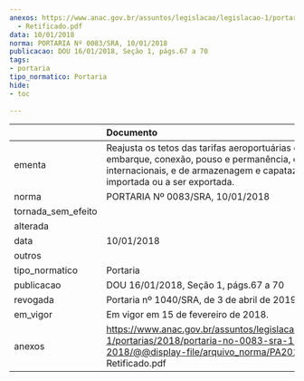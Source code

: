 ```yaml
---
anexos: https://www.anac.gov.br/assuntos/legislacao/legislacao-1/portarias/2018/portaria-no-0083-sra-10-01-2018/@@display-file/arquivo_norma/PA2018-0083
  - Retificado.pdf
data: 10/01/2018
norma: PORTARIA Nº 0083/SRA, 10/01/2018
publicacao: DOU 16/01/2018, Seção 1, págs.67 a 70
tags:
- portaria
tipo_normatico: Portaria
hide: 
- toc 
 
---
```


|                    | Documento                                                                                                                                                                                |
|:-------------------|:-----------------------------------------------------------------------------------------------------------------------------------------------------------------------------------------|
| ementa             | Reajusta os tetos das tarifas aeroportuárias de embarque, conexão, pouso e permanência, domésticas e internacionais, e de armazenagem e capatazia da carga importada ou a ser exportada. |
| norma              | PORTARIA Nº 0083/SRA, 10/01/2018                                                                                                                                                         |
| tornada_sem_efeito |                                                                                                                                                                                          |
| alterada           |                                                                                                                                                                                          |
| data               | 10/01/2018                                                                                                                                                                               |
| outros             |                                                                                                                                                                                          |
| tipo_normatico     | Portaria                                                                                                                                                                                 |
| publicacao         | DOU 16/01/2018, Seção 1, págs.67 a 70                                                                                                                                                    |
| revogada           | Portaria nº 1040/SRA, de 3 de abril de 2019.                                                                                                                                             |
| em_vigor           | Em vigor em 15 de fevereiro de 2018.                                                                                                                                                     |
| anexos             | https://www.anac.gov.br/assuntos/legislacao/legislacao-1/portarias/2018/portaria-no-0083-sra-10-01-2018/@@display-file/arquivo_norma/PA2018-0083 - Retificado.pdf                        |